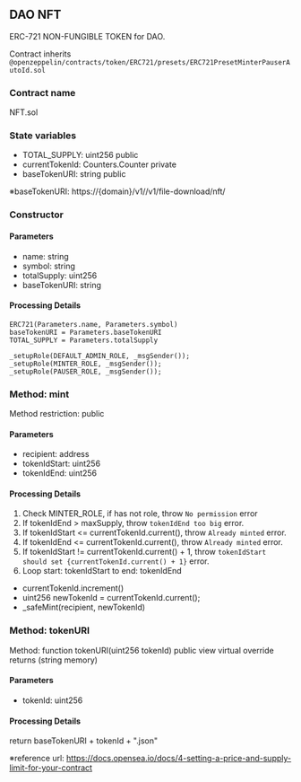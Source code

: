 ## DAO NFT
ERC-721 NON-FUNGIBLE TOKEN for DAO.

Contract inherits `@openzeppelin/contracts/token/ERC721/presets/ERC721PresetMinterPauserAutoId.sol`

### Contract name
NFT.sol

### State variables
- TOTAL_SUPPLY: uint256 public  
- currentTokenId: Counters.Counter private
- baseTokenURI: string public

※baseTokenURI: https://{domain}/v1//v1/file-download/nft/

### Constructor
#### Parameters
- name: string
- symbol: string
- totalSupply: uint256
- baseTokenURI: string

#### Processing Details
```
ERC721(Parameters.name, Parameters.symbol)
baseTokenURI = Parameters.baseTokenURI
TOTAL_SUPPLY = Parameters.totalSupply

_setupRole(DEFAULT_ADMIN_ROLE, _msgSender());
_setupRole(MINTER_ROLE, _msgSender());
_setupRole(PAUSER_ROLE, _msgSender());
```

### Method: mint 
Method restriction: public

#### Parameters
- recipient: address 
- tokenIdStart: uint256 
- tokenIdEnd: uint256

#### Processing Details
1. Check MINTER_ROLE, if has not role, throw `No permission` error
2. If tokenIdEnd > maxSupply, throw `tokenIdEnd too big` error.
3. If tokenIdStart <= currentTokenId.current(), throw `Already minted` error.
4. If tokenIdEnd <= currentTokenId.current(), throw `Already minted` error.
5. If tokenIdStart != currentTokenId.current() + 1, throw `tokenIdStart should set {currentTokenId.current() + 1}` error.
6. Loop start: tokenIdStart to end: tokenIdEnd
- currentTokenId.increment()
- uint256 newTokenId = currentTokenId.current();
- _safeMint(recipient, newTokenId)

### Method: tokenURI 
Method: function tokenURI(uint256 tokenId) public view virtual override returns (string memory) 

#### Parameters
- tokenId: uint256
#### Processing Details
return baseTokenURI + tokenId + ".json"


※reference url: https://docs.opensea.io/docs/4-setting-a-price-and-supply-limit-for-your-contract
